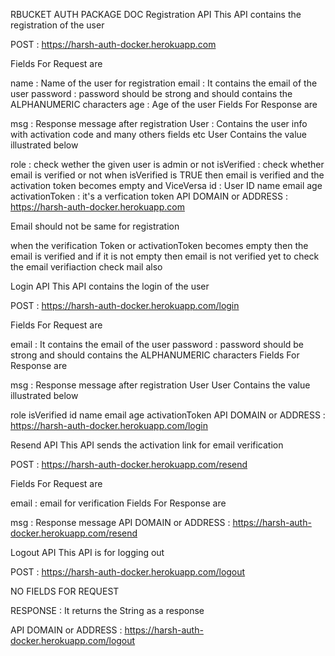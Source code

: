 RBUCKET AUTH PACKAGE DOC
Registration API
This API contains the registration of the user

POST : https://harsh-auth-docker.herokuapp.com

Fields For Request are

name : Name of the user for registration
email : It contains the email of the user
password : password should be strong and should contains the ALPHANUMERIC characters
age : Age of the user
Fields For Response are

msg : Response message after registration
User : Contains the user info with activation code and many others fields etc
User Contains the value illustrated below

role : check wether the given user is admin or not
isVerified : check whether email is verified or not when isVerified is TRUE then email is verified and the activation token becomes empty and ViceVersa
id : User ID
name
email
age
activationToken : it's a verfication token
API DOMAIN or ADDRESS : https://harsh-auth-docker.herokuapp.com

Email should not be same for registration

when the verification Token or activationToken becomes empty then the email is verified and if it is not empty then email is not verified yet to check the email verifiaction check mail also

Login API
This API contains the login of the user

POST : https://harsh-auth-docker.herokuapp.com/login

Fields For Request are

email : It contains the email of the user
password : password should be strong and should contains the ALPHANUMERIC characters
Fields For Response are

msg : Response message after registration
User
User Contains the value illustrated below

role
isVerified
id
name
email
age
activationToken
API DOMAIN or ADDRESS : https://harsh-auth-docker.herokuapp.com/login

Resend API
This API sends the activation link for email verification

POST : https://harsh-auth-docker.herokuapp.com/resend

Fields For Request are

email : email for verification
Fields For Response are

msg : Response message
API DOMAIN or ADDRESS : https://harsh-auth-docker.herokuapp.com/resend

Logout API
This API is for logging out

POST : https://harsh-auth-docker.herokuapp.com/logout

NO FIELDS FOR REQUEST

RESPONSE : It returns the String as a response

API DOMAIN or ADDRESS : https://harsh-auth-docker.herokuapp.com/logout
